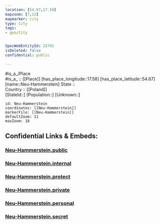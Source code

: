 ```yaml
---
location: [54.67,17.58] 
mapzoom: [7,12] 
mapmarker: city 
type: City
tags:
- geo/City


SpocWebEntityId: 32791
isDeleted: false
confidential: public

---
```

#is_a_/Place  
#is_a_ :: [[Place]] 
[has_place_longitude::17.58] 
[has_place_latitude::54.67] 
[name::Neu-Hammerstein] 
State ::  
Country :: [[Poland]]  
[StateId::] 
[Population::] 
[Unknown::] 


```leaflet
id: Neu-Hammerstein
coordinates: [[Neu-Hammerstein]] 
markerFile: [[Neu-Hammerstein]] 
defaultZoom: 11 
maxZoom: 18
```


## Confidential Links & Embeds: 

### [Neu-Hammerstein.public](/_public/\Earth\Continent\Europe\Europe~East\Poland\Provinces~Poland\Pomeranian\CityNeu-Hammerstein.public.md) 

### [Neu-Hammerstein.internal](/_internal/\Earth\Continent\Europe\Europe~East\Poland\Provinces~Poland\Pomeranian\CityNeu-Hammerstein.internal.md) 

### [Neu-Hammerstein.protect](/_protect/\Earth\Continent\Europe\Europe~East\Poland\Provinces~Poland\Pomeranian\CityNeu-Hammerstein.protect.md) 

### [Neu-Hammerstein.private](/_private/\Earth\Continent\Europe\Europe~East\Poland\Provinces~Poland\Pomeranian\CityNeu-Hammerstein.private.md) 

### [Neu-Hammerstein.personal](/_personal/\Earth\Continent\Europe\Europe~East\Poland\Provinces~Poland\Pomeranian\CityNeu-Hammerstein.personal.md) 

### [Neu-Hammerstein.secret](/_secret/\Earth\Continent\Europe\Europe~East\Poland\Provinces~Poland\Pomeranian\CityNeu-Hammerstein.secret.md)

